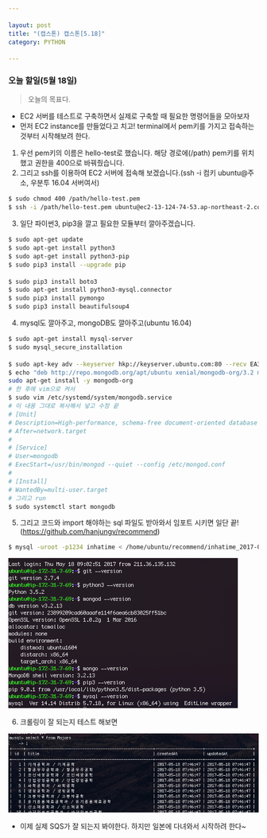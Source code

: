 ```yaml
---

layout: post
title: "(캡스톤) 캡스톤[5.18]"
category: PYTHON

---
```


### 오늘 할일(5월 18일)
> 오늘의 목표다.

* EC2 서버를 테스트로 구축하면서 실제로 구축할 때 필요한 명령어들을 모아보자
* 먼저 EC2 instance를 만들었다고 치고! terminal에서 pem키를 가지고 접속하는 것부터 시작해보려 한다.

1. 우선 pem키의 이름은 hello-test로 했습니다. 해당 경로에(/path) pem키를 위치했고 권한을 400으로 바꿔줬습니다.
2. 그리고 ssh를 이용하여 EC2 서버에 접속해 보겠습니다.(ssh -i 컴키 ubuntu@주소, 우분투 16.04 서버여서)

```sh
$ sudo chmod 400 /path/hello-test.pem
$ ssh -i /path/hello-test.pem ubuntu@ec2-13-124-74-53.ap-northeast-2.compute.amazonaws.com
```

3. 일단 파이썬3, pip3을 깔고 필요한 모듈부터 깔아주겠습니다.

```sh
$ sudo apt-get update
$ sudo apt-get install python3
$ sudo apt-get install python3-pip
$ sudo pip3 install --upgrade pip

$ sudo pip3 install boto3
$ sudo apt-get install python3-mysql.connector
$ sudo pip3 install pymongo
$ sudo pip3 install beautifulsoup4
```

4. mysql도 깔아주고, mongoDB도 깔아주고(ubuntu 16.04)

```sh
$ sudo apt-get install mysql-server
$ sudo mysql_secure_installation

$ sudo apt-key adv --keyserver hkp://keyserver.ubuntu.com:80 --recv EA312927
$ echo "deb http://repo.mongodb.org/apt/ubuntu xenial/mongodb-org/3.2 multiverse" | sudo tee /etc/apt/sources.list.d/mongodb-org-3.2.list
sudo apt-get install -y mongodb-org
# 한 후에 vim으로 켜서
$ sudo vim /etc/systemd/system/mongodb.service
# 이 내용 그대로 복사해서 넣고 수정 끝
# [Unit]
# Description=High-performance, schema-free document-oriented database
# After=network.target
#
# [Service]
# User=mongodb
# ExecStart=/usr/bin/mongod --quiet --config /etc/mongod.conf
#
# [Install]
# WantedBy=multi-user.target
# 그리고 run
$ sudo systemctl start mongodb
```

5. 그리고 코드와 import 해야하는 sql 파일도 받아와서 임포트 시키면 일단 끝!(https://github.com/hanjungv/recommend)

```sh
$ mysql -uroot -p1234 inhatime < /home/ubuntu/recommend/inhatime_2017-04-27.sql
```

<img src = '/post_img/201705/18/res.png'/>

6. 크롤링이 잘 되는지 테스트 해보면<br/>
<img src = '/post_img/201705/18/res2.png'/>

* 이제 실제 SQS가 잘 되는지 봐야한다. 하지만 일본에 다녀와서 시작하려 한다~

<br/><br/>
